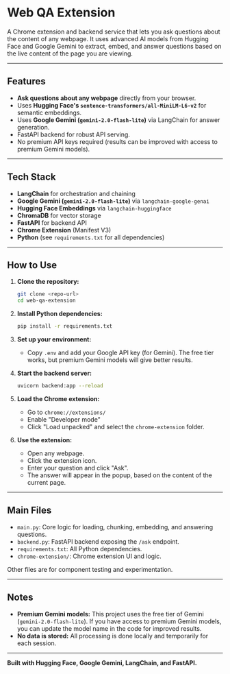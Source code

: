 # Web QA Extension

A Chrome extension and backend service that lets you ask questions about the content of any webpage. It uses advanced AI models from Hugging Face and Google Gemini to extract, embed, and answer questions based on the live content of the page you are viewing.

---

## Features

- **Ask questions about any webpage** directly from your browser.
- Uses **Hugging Face's `sentence-transformers/all-MiniLM-L6-v2`** for semantic embeddings.
- Uses **Google Gemini (`gemini-2.0-flash-lite`)** via LangChain for answer generation.
- FastAPI backend for robust API serving.
- No premium API keys required (results can be improved with access to premium Gemini models).

---

## Tech Stack

- **LangChain** for orchestration and chaining
- **Google Gemini (`gemini-2.0-flash-lite`)** via `langchain-google-genai`
- **Hugging Face Embeddings** via `langchain-huggingface`
- **ChromaDB** for vector storage
- **FastAPI** for backend API
- **Chrome Extension** (Manifest V3)
- **Python** (see `requirements.txt` for all dependencies)

---

## How to Use

1. **Clone the repository:**
   ```sh
   git clone <repo-url>
   cd web-qa-extension
   ```

2. **Install Python dependencies:**
   ```sh
   pip install -r requirements.txt
   ```

3. **Set up your environment:**
   - Copy `.env` and add your Google API key (for Gemini). The free tier works, but premium Gemini models will give better results.

4. **Start the backend server:**
   ```sh
   uvicorn backend:app --reload
   ```

5. **Load the Chrome extension:**
   - Go to `chrome://extensions/`
   - Enable "Developer mode"
   - Click "Load unpacked" and select the `chrome-extension` folder.

6. **Use the extension:**
   - Open any webpage.
   - Click the extension icon.
   - Enter your question and click "Ask".
   - The answer will appear in the popup, based on the content of the current page.

---

## Main Files

- `main.py`: Core logic for loading, chunking, embedding, and answering questions.
- `backend.py`: FastAPI backend exposing the `/ask` endpoint.
- `requirements.txt`: All Python dependencies.
- `chrome-extension/`: Chrome extension UI and logic.

Other files are for component testing and experimentation.

---

## Notes

- **Premium Gemini models:** This project uses the free tier of Gemini (`gemini-2.0-flash-lite`). If you have access to premium Gemini models, you can update the model name in the code for improved results.
- **No data is stored:** All processing is done locally and temporarily for each session.

---

**Built with Hugging Face, Google Gemini, LangChain, and FastAPI.**